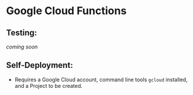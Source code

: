 # Google Cloud Functions

## Testing:
*coming soon*

## Self-Deployment:
- Requires a Google Cloud account, command line tools `gcloud` installed, and a Project to be created.
